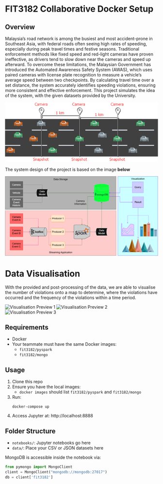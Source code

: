 # FIT3182 Collaborative Docker Setup


## Overview


Malaysia’s road network is among the busiest and most accident-prone in Southeast Asia, with federal roads often seeing high rates of speeding, especially during peak travel times and festive seasons. Traditional enforcement methods like fixed speed and red-light cameras have proven ineffective, as drivers tend to slow down near the cameras and speed up afterward. To overcome these limitations, the Malaysian Government has introduced the Automated Awareness Safety System (AWAS), which uses paired cameras with license plate recognition to measure a vehicle’s average speed between two checkpoints. By calculating travel time over a set distance, the system accurately identifies speeding violations, ensuring more consistent and effective enforcement. This project simulates the idea of the system, with the given datasets provided by the University.


![Figure 1.1](FIT3182_A2_Fig_1%20(1).png)

The system design of the project is based on the image **below**

![Figure 1.2](FIT3182_A2_Fig_2%20(1).png)


# Data Visualisation

With the provided and post-processing of the data, we are able to visualise the number of violations onto a map to determine, where the violations have occurred and the frequency of the violations within a time period. 

![Visualisation Preview 1](FIT3182_A2_Fig_1%20().png)
![Visualisation Preview 2](FIT3182_A2_Fig_1%20().png)
![Visualisation Preview 3](FIT3182_A2_Fig_1%20().png)





## Requirements
- Docker
- Your teammate must have the same Docker images:
  - `fit3182/pyspark`
  - `fit3182/mongo`

## Usage
1. Clone this repo
2. Ensure you have the local images:
   - `docker images` should list `fit3182/pyspark` and `fit3182/mongo`
3. Run:
   ```
   docker-compose up
   ```
4. Access Jupyter at: http://localhost:8888

## Folder Structure
- `notebooks/`: Jupyter notebooks go here
- `data/`: Place your CSV or JSON datasets here

MongoDB is accessible inside the notebook via:
```python
from pymongo import MongoClient
client = MongoClient("mongodb://mongodb:27017")
db = client['fit3182']
```
